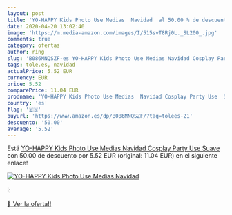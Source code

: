 ```yaml
---
layout: post
title: 'YO-HAPPY Kids Photo Use Medias  Navidad  al 50.00 % de descuento'
date: 2020-04-20 13:02:40
image: 'https://m.media-amazon.com/images/I/515svT8Rj0L._SL200_.jpg'
comments: true
category: ofertas
author: ring
slug: 'B086MNQSZF-es YO-HAPPY Kids Photo Use Medias Navidad Cosplay Party Use...'
tags: tole.es, navidad
actualPrice: 5.52 EUR
currency: EUR
price: 5.52
comparePrice: 11.04 EUR
prodname: 'YO-HAPPY Kids Photo Use Medias  Navidad Cosplay Party Use  Suave'
country: 'es'
flag: '🇪🇸'
buyurl: 'https://www.amazon.es/dp/B086MNQSZF/?tag=tolees-21'
descuento: '50.00'
average: '5.52'
---
```


Está [YO-HAPPY Kids Photo Use Medias  Navidad Cosplay Party Use  Suave](https://www.amazon.es/dp/B086MNQSZF/?tag=tolees-21) con 50.00 de descuento por 5.52 EUR (original: 11.04 EUR) en el siguiente enlace!

[![YO-HAPPY Kids Photo Use Medias  Navidad ](https://m.media-amazon.com/images/I/515svT8Rj0L._SL200_.jpg)](https://www.amazon.es/dp/B086MNQSZF/?tag=tolees-21)

ℹ️:


[🛒 Ver la oferta!!](https://www.amazon.es/dp/B086MNQSZF/?tag=tolees-21)
